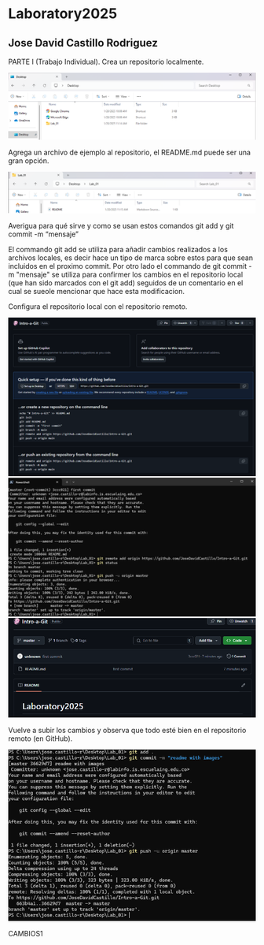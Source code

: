 # Laboratory2025
## Jose David Castillo Rodriguez

PARTE I (Trabajo Individual).
Crea un repositorio localmente.

![Logo](Assets//creacion_local.png)

Agrega un archivo de ejemplo al repositorio, el README.md puede ser una gran opción.

![Logo](Assets/creacion_readme.png)

Averigua para qué sirve y como se usan estos comandos git add y git commit -m “mensaje”

El commando git add se utiliza para añadir cambios realizados a los archivos locales, es decir hace un tipo de marca sobre estos para que sean incluidos en el proximo commit. Por otro lado el commando de git commit -m "mensaje" se utiliza para confirmer los cambios en el repositorio local (que han sido marcados con el git add) seguidos de un comentario en el cual se sueole mencionar que hace esta modificacion.

Configura el repositorio local con el repositorio remoto.

![Logo](Assets/creacion_remote.png)
![Logo](Assets/configuracion_1.png)
![Logo](Assets/configuracion_2.png)

Vuelve a subir los cambios y observa que todo esté bien en el repositorio remoto (en GitHub).

![Logo](Assets/update.png)

CAMBIOS1